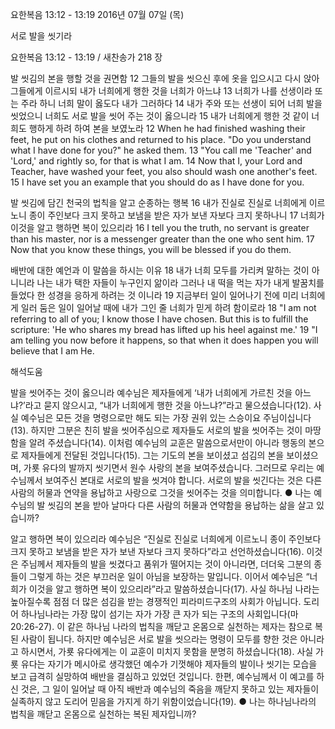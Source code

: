 요한복음 13:12 - 13:19 
2016년 07월 07일 (목)

서로 발을 씻기라



요한복음 13:12 - 13:19 / 새찬송가 218 장


발 씻김의 본을 행할 것을 권면함
12 그들의 발을 씻으신 후에 옷을 입으시고 다시 앉아 그들에게 이르시되 내가 너희에게 행한 것을 너희가 아느냐 13 너희가 나를 선생이라 또는 주라 하니 너희 말이 옳도다 내가 그러하다 14 내가 주와 또는 선생이 되어 너희 발을 씻었으니 너희도 서로 발을 씻어 주는 것이 옳으니라 15 내가 너희에게 행한 것 같이 너희도 행하게 하려 하여 본을 보였노라
12 When he had finished washing their feet, he put on his clothes and returned to his place. "Do you understand what I have done for you?" he asked them. 13 "You call me 'Teacher' and 'Lord,' and rightly so, for that is what I am. 14 Now that I, your Lord and Teacher, have washed your feet, you also should wash one another's feet. 15 I have set you an example that you should do as I have done for you. 

발 씻김에 담긴 천국의 법칙을 알고 순종하는 행복
16 내가 진실로 진실로 너희에게 이르노니 종이 주인보다 크지 못하고 보냄을 받은 자가 보낸 자보다 크지 못하나니 17 너희가 이것을 알고 행하면 복이 있으리라
16 I tell you the truth, no servant is greater than his master, nor is a messenger greater than the one who sent him. 17 Now that you know these things, you will be blessed if you do them. 

배반에 대한 예언과 이 말씀을 하시는 이유
18 내가 너희 모두를 가리켜 말하는 것이 아니니라 나는 내가 택한 자들이 누구인지 앎이라 그러나 내 떡을 먹는 자가 내게 발꿈치를 들었다 한 성경을 응하게 하려는 것 이니라 19 지금부터 일이 일어나기 전에 미리 너희에게 일러 둠은 일이 일어날 때에 내가 그인 줄 너희가 믿게 하려 함이로라
18 "I am not referring to all of you; I know those I have chosen. But this is to fulfill the scripture: 'He who shares my bread has lifted up his heel against me.' 19 "I am telling you now before it happens, so that when it does happen you will believe that I am He.

해석도움





발을 씻어주는 것이 옳으니라 
예수님은 제자들에게 ‘내가 너희에게 가르친 것을 아느냐?’라고 묻지 않으시고, “내가 너희에게 행한 것을 아느냐?”라고 물으셨습니다(12). 사실 예수님은 모든 것을 명령으로만 해도 되는 가장 권위 있는 스승이요 주님이십니다(13). 하지만 그분은 친히 발을 씻어주심으로 제자들도 서로의 발을 씻어주는 것이 마땅함을 알려 주셨습니다(14). 이처럼 예수님의 교훈은 말씀으로서만이 아니라 행동의 본으로 제자들에게 전달된 것입니다(15). 그는 기도의 본을 보이셨고 섬김의 본을 보이셨으며, 가룟 유다의 발까지 씻기면서 원수 사랑의 본을 보여주셨습니다. 그러므로 우리는 예수님께서 보여주신 본대로 서로의 발을 씻겨야 합니다. 서로의 발을 씻긴다는 것은 다른 사람의 허물과 연약을 용납하고 사랑으로 그것을 씻어주는 것을 의미합니다.
● 나는 예수님의 발 씻김의 본을 받아 날마다 다른 사람의 허물과 연약함을 용납하는 삶을 살고 있습니까? 

알고 행하면 복이 있으리라 
예수님은 “진실로 진실로 너희에게 이르노니 종이 주인보다 크지 못하고 보냄을 받은 자가 보낸 자보다 크지 못하다”라고 선언하셨습니다(16). 이것은 주님께서 제자들의 발을 씻겼다고 품위가 떨어지는 것이 아니라면, 더더욱 그분의 종들이 그렇게 하는 것은 부끄러운 일이 아님을 보장하는 말입니다. 이어서 예수님은 “너희가 이것을 알고 행하면 복이 있으리라”라고 말씀하셨습니다(17). 사실 하나님 나라는 높아질수록 점점 더 많은 섬김을 받는 경쟁적인 피라미드구조의 사회가 아닙니다. 도리어 하나님나라는 가장 많이 섬기는 자가 가장 큰 자가 되는 구조의 사회입니다(마 20:26-27). 이 같은 하나님 나라의 법칙을 깨닫고 온몸으로 실천하는 제자는 참으로 복된 사람이 됩니다. 하지만 예수님은 서로 발을 씻으라는 명령이 모두를 향한 것은 아니라고 하시면서, 가룟 유다에게는 이 교훈이 미치지 못함을 분명히 하셨습니다(18). 사실 가룟 유다는 자기가 메시아로 생각했던 예수가 기껏해야 제자들의 발이나 씻기는 모습을 보고 급격히 실망하여 배반을 결심하고 있었던 것입니다. 한편, 예수님께서 이 예고를 하신 것은, 그 일이 일어날 때 아직 배반과 예수님의 죽음을 깨닫지 못하고 있는 제자들이 실족하지 않고 도리어 믿음을 가지게 하기 위함이었습니다(19).
● 나는 하나님나라의 법칙을 깨닫고 온몸으로 실천하는 복된 제자입니까?